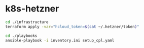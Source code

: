 # k8s-hetzner

```bash
cd ./infrastructure
terraform apply -var="hcloud_token=$(cat ~/.hetzner/token)"
```

```bash
cd ./playbooks
ansible-playbook -i inventory.ini setup_cpl.yaml
```

